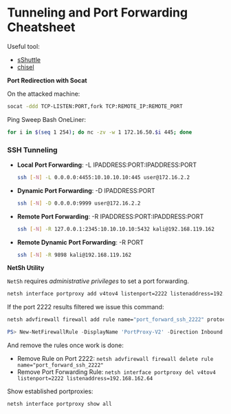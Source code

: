 # Tunneling and Port Forwarding Cheatsheet

Useful tool:
* [sShuttle](https://github.com/sshuttle/sshuttle)
* [chisel](https://github.com/jpillora/chisel/releases)

**Port Redirection with Socat**

On the attacked machine:

```bash
socat -ddd TCP-LISTEN:PORT,fork TCP:REMOTE_IP:REMOTE_PORT
```

Ping Sweep Bash OneLiner: 

```bash
for i in $(seq 1 254); do nc -zv -w 1 172.16.50.$i 445; done
```

### SSH Tunneling

* **Local Port Forwarding**: -L IPADDRESS:PORT:IPADDRESS:PORT
  ```bash
  ssh [-N] -L 0.0.0.0:4455:10.10.10.10:445 user@172.16.2.2
  ```
* **Dynamic Port Forwarding**: -D IPADDRESS:PORT
  ```bash
  ssh [-N] -D 0.0.0.0:9999 user@172.16.2.2
  ```
* **Remote Port Forwarding**: -R IPADDRESS:PORT:IPADDRESS:PORT
  ```bash
  ssh [-N] -R 127.0.0.1:2345:10.10.10.10:5432 kali@192.168.119.162
  ```
* **Remote Dynamic Port Forwarding**: -R PORT
  ```bash
  ssh [-N] -R 9898 kali@192.168.119.162
  ```

**NetSh Utility**

`NetSh` requires *administrative privileges* to set a port forwarding.

```cmd
netsh interface portproxy add v4tov4 listenport=2222 listenaddress=192.168.50.64 connectport=22 connectaddress=10.4.50.215
```

If the port 2222 results filtered we issue this command:

```cmd
netsh advfirewall firewall add rule name="port_forward_ssh_2222" protocol=TCP dir=in localip=192.168.50.64 localport=2222 action=allow
```
```powershell
PS> New-NetFirewallRule -DisplayName 'PortProxy-V2' -Direction Inbound -Action Allow -Protocol TCP -LocalPort 2222
```

And remove the rules once work is done:

* Remove Rule on Port 2222: `netsh advfirewall firewall delete rule name="port_forward_ssh_2222"`
* Remove Port Forwarding Rule: `netsh interface portproxy del v4tov4 listenport=2222 listenaddress=192.168.162.64`

Show established portproxies: 
```cmd
netsh interface portproxy show all
```
